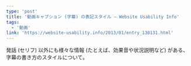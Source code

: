 ```yaml
---
type: 'post'
title: '動画キャプション (字幕) の表記スタイル — Website Usability Info'
tags:
  - '動画'
link: 'https://website-usability.info/2013/01/entry_130131.html'
---
```

発話 (セリフ) 以外にも様々な情報 (たとえば、効果音や状況説明など) がある、字幕の書き方のスタイルについて。